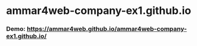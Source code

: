 ﻿# ammar4web-company-ex1.github.io
### Demo: https://ammar4web.github.io/ammar4web-company-ex1.github.io/
